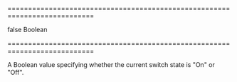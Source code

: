===========================================================================
<!--default-->false<!--/default-->
<!--type-->Boolean<!--/type-->
===========================================================================

<!--shortDescription-->
A Boolean value specifying whether the current switch state is "On" or "Off".
<!--/shortDescription-->

<!--fullDescription-->

<!--/fullDescription-->